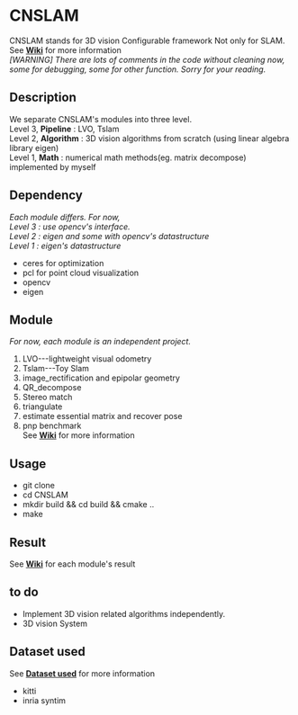 # CNSLAM
CNSLAM stands for 3D vision Configurable framework Not only for SLAM.  
See **[Wiki](https://github.com/yunzhi-teng/CNSLAM/wiki)** for more information  
*\[WARNING\] There are lots of comments in the code without cleaning now, some for debugging, some for other function. Sorry for your reading.*
## Description
We separate CNSLAM's modules into three level.  
Level 3, **Pipeline** : LVO, Tslam  
Level 2, **Algorithm** : 3D vision algorithms from scratch (using linear algebra library eigen)  
Level 1, **Math** : numerical math methods(eg. matrix decompose) implemented by myself  

## Dependency
*Each module differs. For now,*  
*Level 3 : use opencv's interface.*  
*Level 2 : eigen and some with opencv's datastructure*  
*Level 1 : eigen's datastructure*  
- ceres for optimization
- pcl for point cloud visualization
- opencv
- eigen

## Module
*For now, each module is an independent project.*  
1. LVO---lightweight visual odometry  
2. Tslam---Toy Slam  
3. image_rectification and epipolar geometry
4. QR_decompose  
5. Stereo match  
6. triangulate  
7. estimate essential matrix and recover pose
8. pnp
benchmark  
See **[Wiki](https://github.com/yunzhi-teng/CNSLAM/wiki)** for more information  
## Usage
- git clone 
- cd CNSLAM
- mkdir build && cd build && cmake ..
- make

## Result 
See **[Wiki](https://github.com/yunzhi-teng/CNSLAM/wiki)** for each module's result  
## to do
- Implement 3D vision related algorithms independently.  
- 3D vision System
## Dataset used
See **[Dataset used](https://github.com/yunzhi-teng/CNSLAM/wiki/Dataset-related)**  for more information
- kitti
- inria syntim
